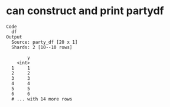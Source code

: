 # can construct and print partydf

    Code
      df
    Output
      Source: party_df [20 x 1]
      Shards: 2 [10--10 rows]
      
            y
        <int>
      1     1
      2     2
      3     3
      4     4
      5     5
      6     6
      # ... with 14 more rows

